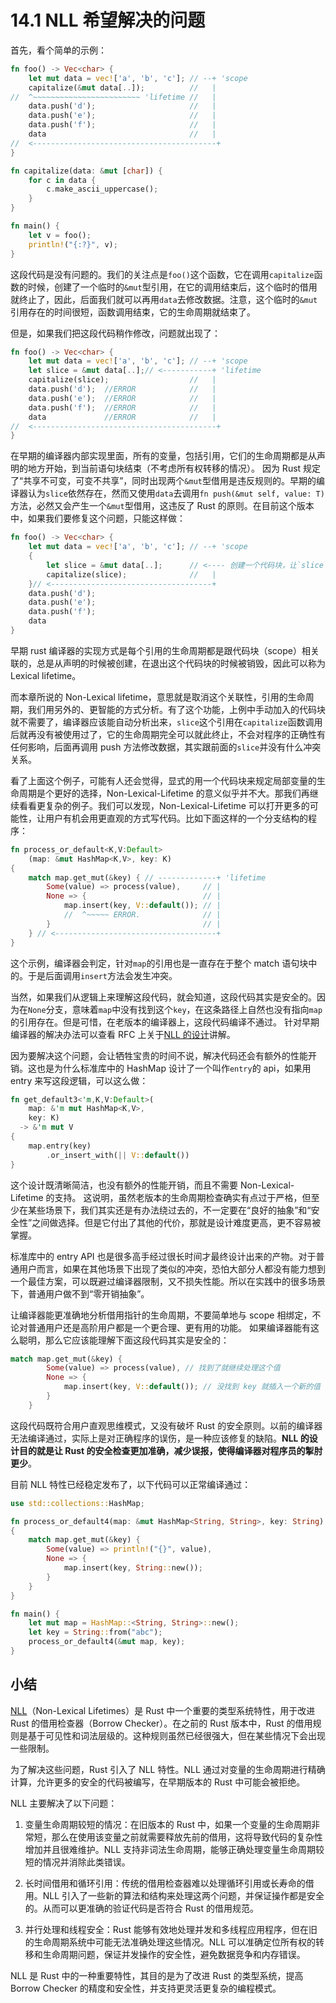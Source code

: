 # 14.1 NLL 希望解决的问题

首先，看个简单的示例：

```rust
fn foo() -> Vec<char> {
    let mut data = vec!['a', 'b', 'c']; // --+ 'scope
    capitalize(&mut data[..]);          //   |
//  ^~~~~~~~~~~~~~~~~~~~~~~~~ 'lifetime //   |
    data.push('d');                     //   |
    data.push('e');                     //   |
    data.push('f');                     //   |
    data                                //   |
//  <-----------------------------------------+
}

fn capitalize(data: &mut [char]) {
    for c in data {
        c.make_ascii_uppercase();
    }
}

fn main() {
    let v = foo();
    println!("{:?}", v);
}
```

这段代码是没有问题的。我们的关注点是`foo()`这个函数，它在调用`capitalize`函数的时候，创建了一个临时的`&mut`型引用，在它的调用结束后，这个临时的借用就终止了，因此，后面我们就可以再用`data`去修改数据。注意，这个临时的`&mut`引用存在的时间很短，函数调用结束，它的生命周期就结束了。

但是，如果我们把这段代码稍作修改，问题就出现了：

```rust
fn foo() -> Vec<char> {
    let mut data = vec!['a', 'b', 'c']; // --+ 'scope
    let slice = &mut data[..];// <-----------+ 'lifetime
    capitalize(slice);                  //   |
    data.push('d');  //ERROR            //   |
    data.push('e');  //ERROR            //   |
    data.push('f');  //ERROR            //   |
    data             //ERROR            //   |
//  <-----------------------------------------+
}
```

在早期的编译器内部实现里面，所有的变量，包括引用，它们的生命周期都是从声明的地方开始，到当前语句块结束（不考虑所有权转移的情况）。
因为 Rust 规定了“共享不可变，可变不共享”，同时出现两个`&mut`型借用是违反规则的。早期的编译器认为`slice`依然存在，然而又使用`data`去调用`fn push(&mut self, value: T)`方法，必然又会产生一个`&mut`型借用，这违反了 Rust 的原则。在目前这个版本中，如果我们要修复这个问题，只能这样做：

```rust
fn foo() -> Vec<char> {
    let mut data = vec!['a', 'b', 'c']; // --+ 'scope
    {
        let slice = &mut data[..];      // <---- 创建一个代码块，让`slice`在这个子代码块中创建，就不会产生生命周期冲突问题了。
        capitalize(slice);              //   |
    }// <------------------------------------+
    data.push('d');
    data.push('e');
    data.push('f');
    data
}
```

早期 rust 编译器的实现方式是每个引用的生命周期都是跟代码块（scope）相关联的，总是从声明的时候被创建，在退出这个代码块的时候被销毁，因此可以称为 Lexical lifetime。

而本章所说的 Non-Lexical lifetime，意思就是取消这个关联性，引用的生命周期，我们用另外的、更智能的方式分析。有了这个功能，上例中手动加入的代码块就不需要了，编译器应该能自动分析出来，`slice`这个引用在`capitalize`函数调用后就再没有被使用过了，它的生命周期完全可以就此终止，不会对程序的正确性有任何影响，后面再调用 push 方法修改数据，其实跟前面的`slice`并没有什么冲突关系。

看了上面这个例子，可能有人还会觉得，显式的用一个代码块来规定局部变量的生命周期是个更好的选择，Non-Lexical-Lifetime 的意义似乎并不大。那我们再继续看看更复杂的例子。我们可以发现，Non-Lexical-Lifetime 可以打开更多的可能性，让用户有机会用更直观的方式写代码。比如下面这样的一个分支结构的程序：

```rust
fn process_or_default<K,V:Default>
    (map: &mut HashMap<K,V>, key: K)
{
    match map.get_mut(&key) { // -------------+ 'lifetime
        Some(value) => process(value),     // |
        None => {                          // |
            map.insert(key, V::default()); // |
            //  ^~~~~~ ERROR.              // |
        }                                  // |
    } // <------------------------------------+
}
```

这个示例，编译器会判定，针对`map`的引用也是一直存在于整个 match 语句块中的。于是后面调用`insert`方法会发生冲突。

当然，如果我们从逻辑上来理解这段代码，就会知道，这段代码其实是安全的。因为在`None`分支，意味着`map`中没有找到这个`key`，在这条路径上自然也没有指向`map`的引用存在。但是可惜，在老版本的编译器上，这段代码编译不通过。
针对早期编译器的解决办法可以查看 RFC 上关于[NLL 的设计](https://github.com/rust-lang/rfcs/blob/master/text/2094-nll.md)讲解。

因为要解决这个问题，会让牺牲宝贵的时间不说，解决代码还会有额外的性能开销。这也是为什么标准库中的 HashMap 设计了一个叫作`entry`的 api，如果用 entry 来写这段逻辑，可以这么做：

```rust
fn get_default3<'m,K,V:Default>(
    map: &'m mut HashMap<K,V>,
    key: K)
  -> &'m mut V
{
    map.entry(key)
        .or_insert_with(|| V::default())
}
```

这个设计既清晰简洁，也没有额外的性能开销，而且不需要 Non-Lexical-Lifetime 的支持。
这说明，虽然老版本的生命周期检查确实有点过于严格，但至少在某些场景下，我们其实还是有办法绕过去的，不一定要在“良好的抽象”和“安全性”之间做选择。但是它付出了其他的代价，那就是设计难度更高，更不容易被掌握。

标准库中的 entry API 也是很多高手经过很长时间才最终设计出来的产物。对于普通用户而言，如果在其他场景下出现了类似的冲突，恐怕大部分人都没有能力想到一个最佳方案，可以既避过编译器限制，又不损失性能。所以在实践中的很多场景下，普通用户做不到“零开销抽象”。

让编译器能更准确地分析借用指针的生命周期，不要简单地与 scope 相绑定，不论对普通用户还是高阶用户都是一个更合理、更有用的功能。
如果编译器能有这么聪明，那么它应该能理解下面这段代码其实是安全的：

```rust
match map.get_mut(&key) {
        Some(value) => process(value), // 找到了就继续处理这个值
        None => {
            map.insert(key, V::default()); // 没找到 key 就插入一个新的值
        }
    }
```

这段代码既符合用户直观思维模式，又没有破坏 Rust 的安全原则。以前的编译器无法编译通过，实际上是对正确程序的误伤，是一种应该修复的缺陷。**NLL 的设计目的就是让 Rust 的安全检查更加准确，减少误报，使得编译器对程序员的掣肘更少**。

目前 NLL 特性已经稳定发布了，以下代码可以正常编译通过：

```rust
use std::collections::HashMap;

fn process_or_default4(map: &mut HashMap<String, String>, key: String)
{
    match map.get_mut(&key) {
        Some(value) => println!("{}", value),
        None => {
            map.insert(key, String::new());
        }
    }
}

fn main() {
    let mut map = HashMap::<String, String>::new();
    let key = String::from("abc");
    process_or_default4(&mut map, key);
}
```

## 小结

[NLL](https://github.com/rust-lang/rfcs/blob/master/text/2094-nll.md)（Non-Lexical Lifetimes）是 Rust 中一个重要的类型系统特性，用于改进 Rust 的借用检查器（Borrow Checker）。在之前的 Rust 版本中，Rust 的借用规则是基于可见性和词法层级的。这种规则虽然已经很强大，但在某些情况下会出现一些限制。

为了解决这些问题，Rust 引入了 NLL 特性。NLL 通过对变量的生命周期进行精确计算，允许更多的安全的代码被编写，在早期版本的 Rust 中可能会被拒绝。

NLL 主要解决了以下问题：

1. 变量生命周期较短的情况：在旧版本的 Rust 中，如果一个变量的生命周期非常短，那么在使用该变量之前就需要释放先前的借用，这将导致代码的复杂性增加并且很难维护。NLL 支持非词法生命周期，能够正确处理变量生命周期较短的情况并消除此类错误。

2. 长时间借用和循环引用：传统的借用检查器难以处理循环引用或长寿命的借用。NLL 引入了一些新的算法和结构来处理这两个问题，并保证操作都是安全的。从而可以更准确的验证代码是否符合 Rust 的借用规范。

3. 并行处理和线程安全：Rust 能够有效地处理并发和多线程应用程序，但在旧的生命周期系统中可能无法准确处理这些情况。NLL 可以准确定位所有权的转移和生命周期问题，保证并发操作的安全性，避免数据竞争和内存错误。

NLL 是 Rust 中的一种重要特性，其目的是为了改进 Rust 的类型系统，提高 Borrow Checker 的精度和安全性，并支持更灵活更复杂的编程模式。
